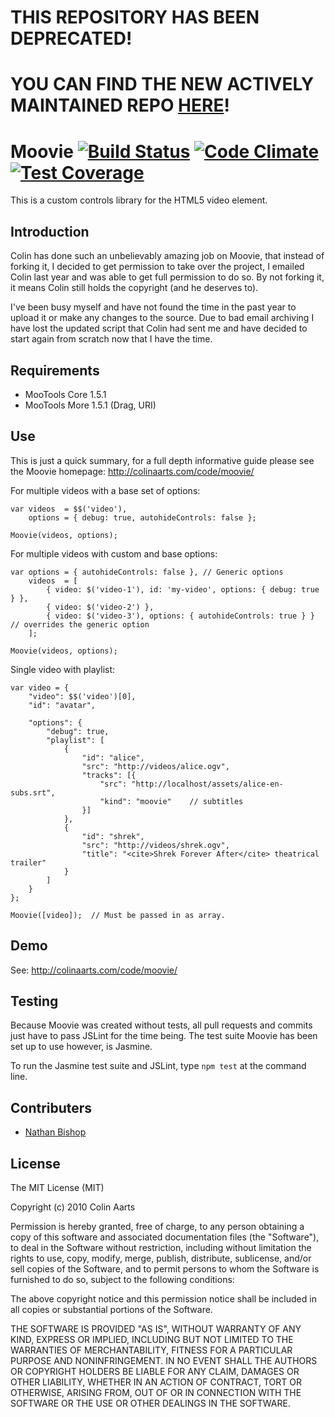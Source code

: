 # THIS REPOSITORY HAS BEEN DEPRECATED!
# YOU CAN FIND THE NEW ACTIVELY MAINTAINED REPO [HERE](https://github.com/moovie/moovie)!

Moovie [![Build Status](https://travis-ci.org/nbish11/Moovie.svg)](https://travis-ci.org/nbish11/Moovie) [![Code Climate](https://codeclimate.com/github/nbish11/Moovie/badges/gpa.svg)](https://codeclimate.com/github/nbish11/Moovie) [![Test Coverage](https://codeclimate.com/github/nbish11/Moovie/badges/coverage.svg)](https://codeclimate.com/github/nbish11/Moovie/coverage)
======
This is a custom controls library for the HTML5 video element.

Introduction
------------
Colin has done such an unbelievably amazing job on Moovie, that instead of forking it, I decided to get permission to take over the project, I emailed Colin last year and was able to get full permission to do so. By not forking it, it means Colin still holds the copyright (and he deserves to).

I've been busy myself and have not found the time in the past year to upload it or make any changes to the source. Due to bad email archiving I have lost the updated script that Colin had sent me and have decided to start again from scratch now that I have the time.

Requirements
------------
* MooTools Core 1.5.1
* MooTools More 1.5.1 (Drag, URI)

Use
---
This is just a quick summary, for a full depth informative guide please see the Moovie homepage: http://colinaarts.com/code/moovie/

For multiple videos with a base set of options:

```
var videos  = $$('video'),
    options = { debug: true, autohideControls: false };

Moovie(videos, options);
```

For multiple videos with custom and base options:

```
var options = { autohideControls: false }, // Generic options
    videos  = [
        { video: $('video-1'), id: 'my-video', options: { debug: true } },
        { video: $('video-2') },
        { video: $('video-3'), options: { autohideControls: true } } // overrides the generic option
    ];

Moovie(videos, options);
```

Single video with playlist:

```
var video = {
    "video": $$('video')[0],
    "id": "avatar",

    "options": {
        "debug": true,
        "playlist": [
            {
                "id": "alice",
                "src": "http://videos/alice.ogv",
                "tracks": [{
                    "src": "http://localhost/assets/alice-en-subs.srt",
                    "kind": "moovie"    // subtitles
                }]
            },
            {
                "id": "shrek",
                "src": "http://videos/shrek.ogv",
                "title": "<cite>Shrek Forever After</cite> theatrical trailer"
            }
        ]
    }
};

Moovie([video]);  // Must be passed in as array.
```

Demo
----
See: http://colinaarts.com/code/moovie/

Testing
-------
Because Moovie was created without tests, all pull requests and commits just 
have to pass JSLint for the time being. The test suite Moovie has been set up 
to use however, is Jasmine.

To run the Jasmine test suite and JSLint, type ```npm test``` at the command line.

Contributers
------------
* [Nathan Bishop](https://github.com/nbish11)

License
-------
The MIT License (MIT)

Copyright (c) 2010 Colin Aarts

Permission is hereby granted, free of charge, to any person obtaining a copy
of this software and associated documentation files (the "Software"), to deal
in the Software without restriction, including without limitation the rights
to use, copy, modify, merge, publish, distribute, sublicense, and/or sell
copies of the Software, and to permit persons to whom the Software is
furnished to do so, subject to the following conditions:

The above copyright notice and this permission notice shall be included in all
copies or substantial portions of the Software.

THE SOFTWARE IS PROVIDED "AS IS", WITHOUT WARRANTY OF ANY KIND, EXPRESS OR
IMPLIED, INCLUDING BUT NOT LIMITED TO THE WARRANTIES OF MERCHANTABILITY,
FITNESS FOR A PARTICULAR PURPOSE AND NONINFRINGEMENT. IN NO EVENT SHALL THE
AUTHORS OR COPYRIGHT HOLDERS BE LIABLE FOR ANY CLAIM, DAMAGES OR OTHER
LIABILITY, WHETHER IN AN ACTION OF CONTRACT, TORT OR OTHERWISE, ARISING FROM,
OUT OF OR IN CONNECTION WITH THE SOFTWARE OR THE USE OR OTHER DEALINGS IN THE
SOFTWARE.

